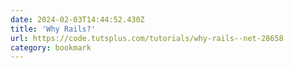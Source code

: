 ```yaml
---
date: 2024-02-03T14:44:52.430Z
title: 'Why Rails?'
url: https://code.tutsplus.com/tutorials/why-rails--net-28658
category: bookmark
---
```

